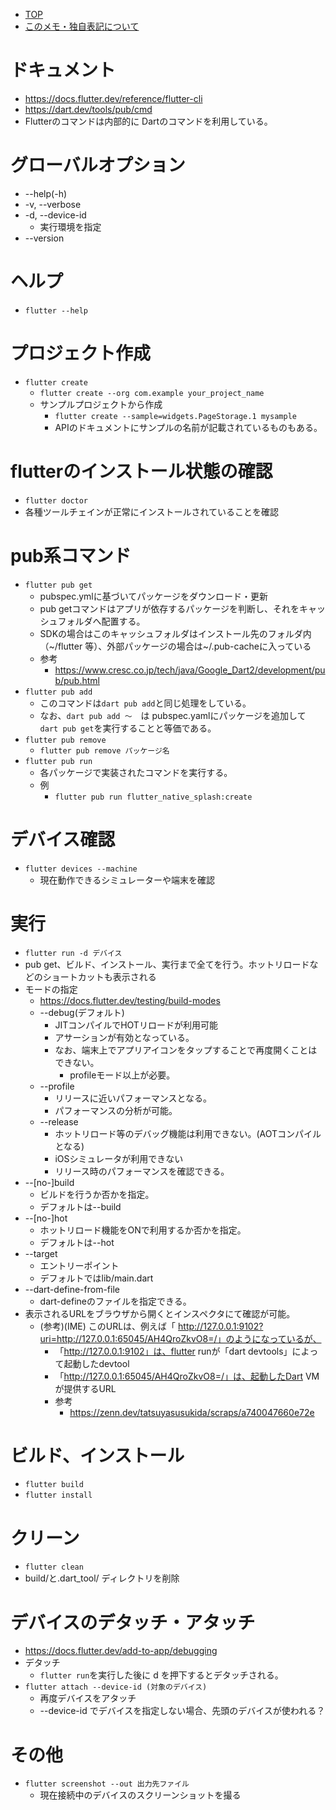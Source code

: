 - [TOP](./README.md)
- [このメモ・独自表記について](../README.md)



# ドキュメント
* https://docs.flutter.dev/reference/flutter-cli
* https://dart.dev/tools/pub/cmd
* Flutterのコマンドは内部的に Dartのコマンドを利用している。

# グローバルオプション
* --help(-h)
* -v, --verbose
* -d, --device-id 
    * 実行環境を指定
* --version

# ヘルプ
* `flutter --help`

# プロジェクト作成
* `flutter create`
    * `flutter create --org com.example your_project_name`
    * サンプルプロジェクトから作成
        * `flutter create --sample=widgets.PageStorage.1 mysample`
        * APIのドキュメントにサンプルの名前が記載されているものもある。

# flutterのインストール状態の確認
* `flutter doctor`
* 各種ツールチェインが正常にインストールされていることを確認

# pub系コマンド
* `flutter pub get`
    * pubspec.ymlに基づいてパッケージをダウンロード・更新
    * pub getコマンドはアプリが依存するパッケージを判断し、それをキャッシュフォルダへ配置する。
    * SDKの場合はこのキャッシュフォルダはインストール先のフォルダ内（~/flutter 等）、外部パッケージの場合は~/.pub-cacheに入っている
    * 参考
        * https://www.cresc.co.jp/tech/java/Google_Dart2/development/pub/pub.html
* `flutter pub add`
    * このコマンドは`dart pub add`と同じ処理をしている。
    * なお、`dart pub add 〜`　は  pubspec.yamlにパッケージを追加して　`dart pub get`を実行することと等価である。
* `flutter pub remove`
    * `flutter pub remove パッケージ名`
* `flutter pub run`
    * 各パッケージで実装されたコマンドを実行する。
    * 例
        * `flutter pub run flutter_native_splash:create`

# デバイス確認
* `flutter devices --machine`
    * 現在動作できるシミュレーターや端末を確認

# 実行
* `flutter run -d デバイス`
* pub get、ビルド、インストール、実行まで全てを行う。ホットリロードなどのショートカットも表示される
* モードの指定
    * https://docs.flutter.dev/testing/build-modes
    * --debug(デフォルト)
        * JITコンパイルでHOTリロードが利用可能
        * アサーションが有効となっている。
        * なお、端末上でアプリアイコンをタップすることで再度開くことはできない。
            * profileモード以上が必要。
    * --profile
        * リリースに近いパフォーマンスとなる。
        * パフォーマンスの分析が可能。
    * --release
        * ホットリロード等のデバッグ機能は利用できない。(AOTコンパイルとなる)
        * iOSシミュレータが利用できない
        * リリース時のパフォーマンスを確認できる。
* --[no-]build
    * ビルドを行うか否かを指定。
    * デフォルトは--build
* --[no-]hot
    * ホットリロード機能をONで利用するか否かを指定。
    * デフォルトは--hot
* --target
    * エントリーポイント
    * デフォルトではlib/main.dart
* --dart-define-from-file
    * dart-defineのファイルを指定できる。
* 表示されるURLをブラウザから開くとインスペクタにて確認が可能。
    * (参考)(IME) このURLは、例えば「 http://127.0.0.1:9102?uri=http://127.0.0.1:65045/AH4QroZkvO8=/」のようになっているが、
        * 「http://127.0.0.1:9102」は、flutter runが「dart devtools」によって起動したdevtool
        * 「http://127.0.0.1:65045/AH4QroZkvO8=/」は、起動したDart VMが提供するURL
        * 参考
            * https://zenn.dev/tatsuyasusukida/scraps/a740047660e72e



# ビルド、インストール
* `flutter build`
* `flutter install`

# クリーン
* `flutter clean`
* build/と.dart_tool/ ディレクトリを削除

# デバイスのデタッチ・アタッチ
* https://docs.flutter.dev/add-to-app/debugging
* デタッチ
    * `flutter run`を実行した後に d を押下するとデタッチされる。
* `flutter attach --device-id (対象のデバイス)`
    * 再度デバイスをアタッチ
    * --device-id でデバイスを指定しない場合、先頭のデバイスが使われる？

# その他
* `flutter screenshot --out 出力先ファイル`  
    * 現在接続中のデバイスのスクリーンショットを撮る



